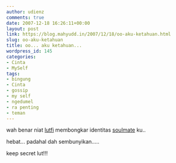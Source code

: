 ```yaml
---
author: udienz
comments: true
date: 2007-12-18 16:26:11+00:00
layout: post
link: https://blog.mahyudd.in/2007/12/18/oo-aku-ketahuan.html
slug: oo-aku-ketahuan
title: oo... aku ketahuan...
wordpress_id: 145
categories:
- Cinta
- MySelf
tags:
- bingung
- Cinta
- gossip
- my self
- ngedumel
- ra penting
- teman
---
```


wah benar niat [lutfi](http://luthfi.web.id) membongkar identitas [soulmate](http://menikah.luthfi.web.id/) ku..

hebat... padahal dah sembunyikan.....

keep secret lut!!!
